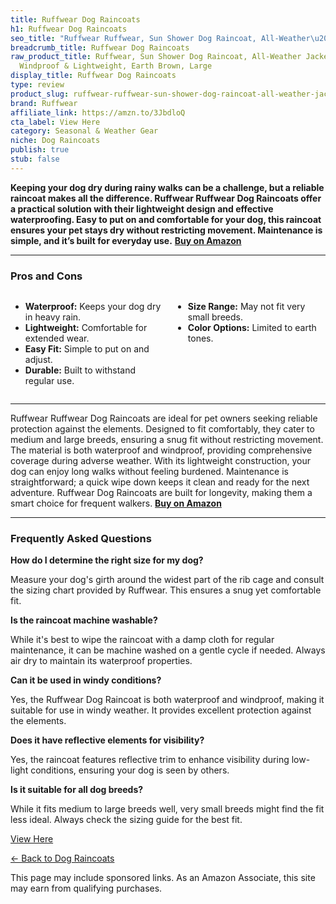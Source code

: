 ```yaml
---
title: Ruffwear Dog Raincoats
h1: Ruffwear Dog Raincoats
seo_title: "Ruffwear Ruffwear, Sun Shower Dog Raincoat, All-Weather\u2026"
breadcrumb_title: Ruffwear Dog Raincoats
raw_product_title: Ruffwear, Sun Shower Dog Raincoat, All-Weather Jacket, Waterproof,
  Windproof & Lightweight, Earth Brown, Large
display_title: Ruffwear Dog Raincoats
type: review
product_slug: ruffwear-ruffwear-sun-shower-dog-raincoat-all-weather-jacket-waterproof-43bc410d
brand: Ruffwear
affiliate_link: https://amzn.to/3JbdloQ
cta_label: View Here
category: Seasonal & Weather Gear
niche: Dog Raincoats
publish: true
stub: false
---
```


<div id="intro" class="full-width">
  <p><strong>Keeping your dog dry during rainy walks can be a challenge, but a reliable raincoat makes all the difference. Ruffwear Ruffwear Dog Raincoats offer a practical solution with their lightweight design and effective waterproofing. Easy to put on and comfortable for your dog, this raincoat ensures your pet stays dry without restricting movement. Maintenance is simple, and it’s built for everyday use.</strong> <a href="https://amzn.to/3JbdloQ" rel="nofollow sponsored noopener" target="_blank"><strong>Buy on Amazon</strong></a></p>
</div>

<hr />
<h3 id="pros-cons">Pros and Cons</h3>
<div class="pc-grid" style="display:grid;grid-template-columns:1fr 1fr;gap:16px;">
  <ul>
    <li><strong>Waterproof:</strong> Keeps your dog dry in heavy rain.</li>
    <li><strong>Lightweight:</strong> Comfortable for extended wear.</li>
    <li><strong>Easy Fit:</strong> Simple to put on and adjust.</li>
    <li><strong>Durable:</strong> Built to withstand regular use.</li>
  </ul>
  <ul>
    <li><strong>Size Range:</strong> May not fit very small breeds.</li>
    <li><strong>Color Options:</strong> Limited to earth tones.</li>
  </ul>
</div>
<hr />

<div class="full-width">
  <p>Ruffwear Ruffwear Dog Raincoats are ideal for pet owners seeking reliable protection against the elements. Designed to fit comfortably, they cater to medium and large breeds, ensuring a snug fit without restricting movement. The material is both waterproof and windproof, providing comprehensive coverage during adverse weather. With its lightweight construction, your dog can enjoy long walks without feeling burdened. Maintenance is straightforward; a quick wipe down keeps it clean and ready for the next adventure. Ruffwear Dog Raincoats are built for longevity, making them a smart choice for frequent walkers. <a href="https://amzn.to/3JbdloQ" rel="nofollow sponsored noopener" target="_blank"><strong>Buy on Amazon</strong></a></p>
</div>

<hr />
<h3 id="faqs">Frequently Asked Questions</h3>

<p><strong>How do I determine the right size for my dog?</strong></p>
<p>Measure your dog's girth around the widest part of the rib cage and consult the sizing chart provided by Ruffwear. This ensures a snug yet comfortable fit.</p>

<p><strong>Is the raincoat machine washable?</strong></p>
<p>While it's best to wipe the raincoat with a damp cloth for regular maintenance, it can be machine washed on a gentle cycle if needed. Always air dry to maintain its waterproof properties.</p>

<p><strong>Can it be used in windy conditions?</strong></p>
<p>Yes, the Ruffwear Dog Raincoat is both waterproof and windproof, making it suitable for use in windy weather. It provides excellent protection against the elements.</p>

<p><strong>Does it have reflective elements for visibility?</strong></p>
<p>Yes, the raincoat features reflective trim to enhance visibility during low-light conditions, ensuring your dog is seen by others.</p>

<p><strong>Is it suitable for all dog breeds?</strong></p>
<p>While it fits medium to large breeds well, very small breeds might find the fit less ideal. Always check the sizing guide for the best fit.</p>
<p><a class="btn" href="https://amzn.to/3JbdloQ" target="_blank" rel="nofollow sponsored noopener">View Here</a></p>
<p><a href="/roundups/seasonal-weather-gear/dog-raincoats/">← Back to Dog Raincoats</a></p>
<aside class="disclosure">This page may include sponsored links. As an Amazon Associate, this site may earn from qualifying purchases.</aside>
